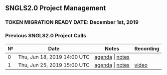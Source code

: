 ## SNGLS2.0 Project Management

### **TOKEN MIGRATION READY DATE: December 1st, 2019**

### Previous SNGLS2.0 Project Calls

 №  | Date                             | Notes          | Recording            |
--- | -------------------------------- | -------------- | -------------------- |
 0  | Thu, Jun 18, 2019 14:00 UTC       | [agenda](https://github.com/SingularDTV/sngls2.0-pm/issues/1) \| [notes](https://github.com/SingularDTV/sngls2.0-pm/blob/master/sngls2.0-project-calls/call_000.md)     |  |
 1  | Thu, Jun 25, 2019 15:00 UTC       | [agenda](https://github.com/SingularDTV/sngls2.0-pm/issues/2) \| [notes]()     | [video ]() |
 

 
